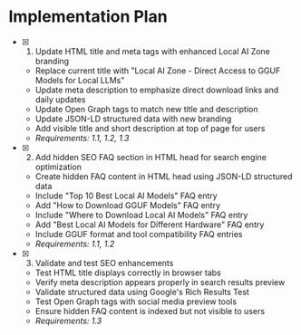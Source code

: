 # Implementation Plan

- [x] 1. Update HTML title and meta tags with enhanced Local AI Zone branding





  - Replace current title with "Local AI Zone - Direct Access to GGUF Models for Local LLMs"
  - Update meta description to emphasize direct download links and daily updates
  - Update Open Graph tags to match new title and description
  - Update JSON-LD structured data with new branding
  - Add visible title and short description at top of page for users
  - _Requirements: 1.1, 1.2, 1.3_

- [x] 2. Add hidden SEO FAQ section in HTML head for search engine optimization





  - Create hidden FAQ content in HTML head using JSON-LD structured data
  - Include "Top 10 Best Local AI Models" FAQ entry
  - Add "How to Download GGUF Models" FAQ entry
  - Include "Where to Download Local AI Models" FAQ entry
  - Add "Best Local AI Models for Different Hardware" FAQ entry
  - Include GGUF format and tool compatibility FAQ entries
  - _Requirements: 1.1, 1.2_

- [x] 3. Validate and test SEO enhancements





  - Test HTML title displays correctly in browser tabs
  - Verify meta description appears properly in search results preview
  - Validate structured data using Google's Rich Results Test
  - Test Open Graph tags with social media preview tools
  - Ensure hidden FAQ content is indexed but not visible to users
  - _Requirements: 1.3_